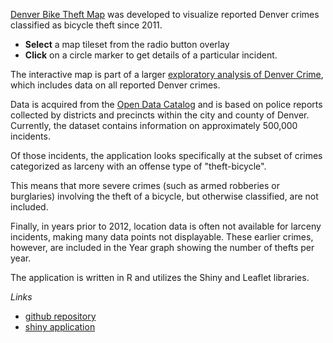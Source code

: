 
[Denver Bike Theft Map](https://pchuck.shinyapps.io/denver-bike-theft-map) was developed to visualize reported Denver crimes classified as bicycle theft since 2011.

* **Select** a map tileset from the radio button overlay
* **Click** on a circle marker to get details of a particular incident.

The interactive map is part of a larger [exploratory analysis of Denver Crime](https://github.com/pchuck/denver-crime), which includes data on all reported Denver crimes.

Data is acquired from the [Open Data Catalog](https://www.denvergov.org/opendata/dataset/city-and-county-of-denver-traffic-accidents) and is based on police reports collected by districts and precincts within the city and county of Denver. Currently, the dataset contains information on approximately 500,000 incidents.

Of those incidents, the application looks specifically at the subset of crimes categorized as larceny with an offense type of "theft-bicycle".

This means that more severe crimes (such as armed robberies or burglaries) involving the theft of a bicycle, but otherwise classified, are not included.

Finally, in years prior to 2012, location data is often not available for larceny incidents, making many data points not displayable. These earlier crimes, however, are included in the Year graph showing the number of thefts per year.

The application is written in R and utilizes the Shiny and Leaflet libraries.

*Links*

* [github repository](https://github.com/pchuck/denver-crime)
* [shiny application](https://pchuck.shinyapps.io/denver-bike-theft-map)

